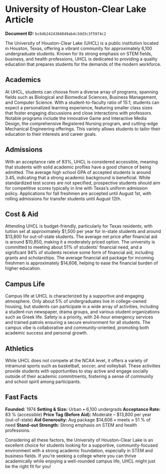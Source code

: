 # University of Houston-Clear Lake Article

**Document ID:** `bc64b2424384849ab4c3dd3c3f5974c2`

The University of Houston-Clear Lake (UHCL) is a public institution located in Houston, Texas, offering a vibrant community for approximately 6,100 undergraduate students. Known for its strong emphasis on STEM fields, business, and health professions, UHCL is dedicated to providing a quality education that prepares students for the demands of the modern workforce.

## Academics
At UHCL, students can choose from a diverse array of programs, spanning fields such as Biological and Biomedical Sciences, Business Management, and Computer Science. With a student-to-faculty ratio of 15:1, students can expect a personalized learning experience, featuring smaller class sizes that foster engaging discussions and close interactions with professors. Notable programs include the innovative Game and Interactive Media Design, the comprehensive Registered Nursing program, and cutting-edge Mechanical Engineering offerings. This variety allows students to tailor their education to their interests and career goals.

## Admissions
With an acceptance rate of 83%, UHCL is considered accessible, meaning that students with solid academic profiles have a good chance of being admitted. The average high school GPA of accepted students is around 3.45, indicating that a strong academic background is beneficial. While standardized test scores are not specified, prospective students should aim for competitive scores typically in line with Texas’s uniform admission policy. Applications for fall freshmen are accepted until August 1st, with rolling admissions for transfer students until August 12th.

## Cost & Aid
Attending UHCL is budget-friendly, particularly for Texas residents, with tuition set at approximately $1,500 per year for in-state students and around $13,800 for out-of-state students. The average net price after financial aid is around $10,850, making it a moderately priced option. The university is committed to meeting about 51% of students' financial need, and a significant 94% of students receive some form of financial aid, including grants and scholarships. The average financial aid package for incoming freshmen is approximately $14,606, helping to ease the financial burden of higher education.

## Campus Life
Campus life at UHCL is characterized by a supportive and engaging atmosphere. Only about 5% of undergraduates live in college-owned housing, but students can participate in a wide array of activities, including a student-run newspaper, drama groups, and various student organizations such as Greek life. Safety is a priority, with 24-hour emergency services and trained patrols ensuring a secure environment for all students. The campus vibe is collaborative and community-oriented, promoting both academic success and personal growth.

## Athletics
While UHCL does not compete at the NCAA level, it offers a variety of intramural sports such as basketball, soccer, and volleyball. These activities provide students with opportunities to stay active and engage socially outside of their academic commitments, fostering a sense of community and school spirit among participants.

## Fast Facts
**Founded:** 1974
**Setting & Size:** Urban • 6,100 undergrads
**Acceptance Rate:** 83 % (accessible)
**Price Tag (Before Aid):** Moderate – $13,800 per year (out-of-state)
**Aid Generosity:** Avg package $14,606 • meets ≈ 51 % of need
**Stand-out Strength:** Strong emphasis on STEM and health professions.

Considering all these factors, the University of Houston-Clear Lake is an excellent choice for students looking for a supportive, community-focused environment with a strong academic foundation, especially in STEM and business fields. If you’re seeking a college where you can thrive academically while enjoying a well-rounded campus life, UHCL might just be the right fit for you!

